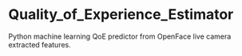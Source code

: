 # Quality_of_Experience_Estimator
Python machine learning QoE predictor from OpenFace live camera extracted features.
